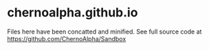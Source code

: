 chernoalpha.github.io
=================
Files here have been concatted and minified. 
See full source code at https://github.com/ChernoAlpha/Sandbox